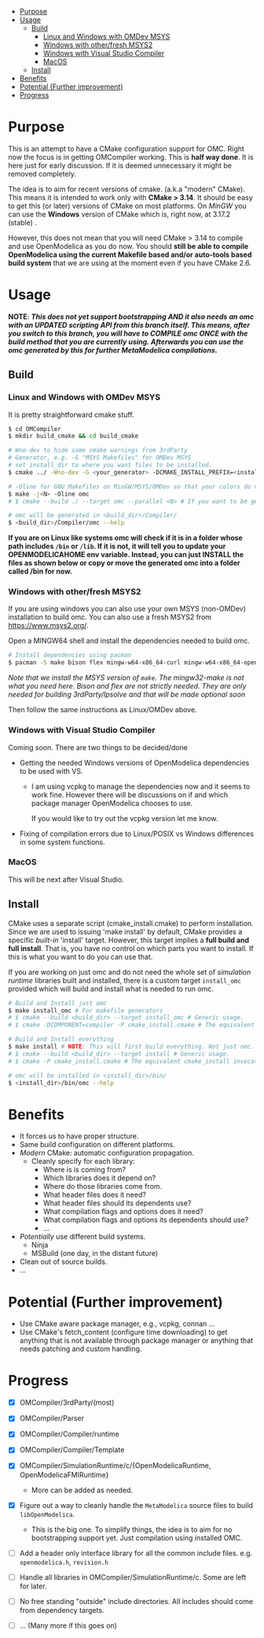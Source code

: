 
<!-- @import "[TOC]" {cmd="toc" depthFrom=1 depthTo=6 orderedList=false} -->

<!-- code_chunk_output -->

- [Purpose](#purpose)
- [Usage](#usage)
  - [Build](#build)
    - [Linux and Windows with OMDev MSYS](#linux-and-windows-with-omdev-msys)
    - [Windows with other/fresh MSYS2](#windows-with-otherfresh-msys2)
    - [Windows with Visual Studio Compiler](#windows-with-visual-studio-compiler)
    - [MacOS](#macos)
  - [Install](#install)
- [Benefits](#benefits)
- [Potential (Further improvement)](#potential-further-improvement)
- [Progress](#progress)

<!-- /code_chunk_output -->

# Purpose
This is an attempt to have a CMake configuration support for OMC. Right now the focus is in getting OMCompiler working.
This is **half way done**. It is here just for early discussion. If it is deemed unnecessary it might be removed completely.

The idea is to aim for recent versions of cmake. (a.k.a "modern" CMake). This means it is intended to work only with **CMake > 3.14**. It should be easy to get this (or later) versions of CMake on most platforms. On _MinGW_ you can use the **Windows** version of CMake which is, right now, at 3.17.2 (stable) .

However, this does not mean that you will need CMake > 3.14 to compile and use OpenModelica as you do now. You should **still be able to compile OpenModelica using the current Makefile based and/or auto-tools based build system** that we are using at the moment even if you have CMake 2.6.

# Usage
**NOTE**: **_This does not yet support bootstrapping AND it also needs an omc with an UPDATED scripting API from this branch itself. This means, after you switch to this branch, you will have to **COMPILE omc ONCE** with the build method that you are currently using. Afterwards you can use the omc generated by this for further MetaModelica compilations._**

## Build
### Linux and Windows with OMDev MSYS
It is pretty straightforward cmake stuff.


```sh
$ cd OMCompiler
$ mkdir build_cmake && cd build_cmake

# Wno-dev to hide some cmake warnings from 3rdParty
# Generator, e.g. -G "MSYS Makefiles" for OMDev MSYS
# set install_dir to where you want files to be installed.
$ cmake ../ -Wno-dev -G <your_generator> -DCMAKE_INSTALL_PREFIX=<install_dir>

# -Oline for GNU Makefiles on MinGW/MSYS/OMDev so that your colors do not get messed up.
$ make -j<N> -Oline omc
# $ cmake --build ./ --target omc --parallel <N> # If you want to be generic (other configurations)

# omc will be generated in <build_dir>/Compiler/
$ <build_dir>/Compiler/omc --help
```

**If you are on Linux like systems omc will check if it is in a folder whose path includes `/bin` or `/lib`. If it is not, it will tell you to update your OPENMODELICAHOME env variable.  Instead, you can just INSTALL the files as shown below or copy or move the generated omc into a folder called <something>/bin for now.**

### Windows with other/fresh MSYS2
If you are using windows you can also use your own MSYS (non-OMDev) installation to build omc.  You can also use a fresh MSYS2 from https://www.msys2.org/.

Open a MINGW64 shell and install the dependencies needed to build omc.


```sh
# Install dependencies using pacman
$ pacman -S make bison flex mingw-w64-x86_64-curl mingw-w64-x86_64-openblas
```

*Note that we install the MSYS version of `make`. The mingw32-make is not what you need here. Bison and flex are not strictly needed. They are only needed for building 3rdParty/lpsolve and that will be made optional soon*

Then follow the same instructions as Linux/OMDev above.


### Windows with Visual Studio Compiler
Coming soon. There are two things to be decided/done

  - Getting the needed Windows versions of OpenModelica dependencies to be used with VS.
    - I am using vcpkg to manage the dependencies now and it seems to work fine.
      However there will be discussions on if and which package manager OpenModelica chooses to use.

      If you would like to try out the vcpkg version let me know.

  - Fixing of compilation errors due to Linux/POSIX vs Windows differences in some system functions.

### MacOS
This will be next after Visual Studio.


## Install

CMake uses a separate script (cmake_install.cmake) to perform installation. Since we are used to issuing 'make install' by default, CMake provides a specific _built-in_ 'install' target. However, this target implies a **full build and full install**. That is, you have no control on which parts you want to install. If this is what you want to do you can use that.

If you are working on just omc and do not need the whole set of *simulation runtime* libraries built and installed, there is a custom target `install_omc` provided which will build and install what is needed to run omc.

```sh
# Build and Install just omc
$ make install_omc # For makefile generators
# $ cmake --build <build_dir> --target install_omc # Generic usage.
# $ cmake -DCOMPONENT=compiler -P cmake_install.cmake # The equivalent cmake_install invocation

# Build and Install everything
$ make install # NOTE: This will first build everything. Not just omc.
# $ cmake --build <build_dir> --target install # Generic usage.
# $ cmake -P cmake_install.cmake # The equivalent cmake_install invocation

# omc will be installed in <install_dir>/bin/
$ <install_dir>/bin/omc --help
```

# Benefits
- It forces us to have proper structure.
- Same build configuration on different platforms.
- _Modern_ CMake: automatic configuration propagation.
  - Cleanly specify for each library:
    - Where is is coming from?
    - Which libraries does it depend on?
    - Where do those libraries come from.
    - What header files does it need?
    - What header files should its dependents use?
    - What compilation flags and options does it need?
    - What compilation flags and options its dependents should use?
    - ...
- _Potentially_ use different build systems.
  - Ninja
  - MSBuild (one day, in the distant future)
- Clean out of source builds.
- ...

# Potential (Further improvement)
- Use CMake aware package manager, e.g., vcpkg, connan ...
- Use CMake's fetch_content (configure time downloading) to get anything that is not available through package manager or anything that needs patching and custom handling.

# Progress

- [x] OMCompiler/3rdParty/(most)
- [x] OMCompiler/Parser
- [x] OMCompiler/Compiler/runtime
- [x] OMCompiler/Compiler/Template
- [x] OMCompiler/SimulationRuntime/c/{OpenModelicaRuntime, OpenModelicaFMIRuntime}
  - More can be added as needed.

- [x] Figure out a way to cleanly handle the `MetaModelica` source files to build `libOpenModelica`.
  - This is the big one. To simplify things, the idea is to aim for no bootstrapping support yet. Just compilation using installed OMC.
- [ ] Add a header only interface library for all the common include files. e.g. `openmodelica.h`, `revision.h`
- [ ] Handle all libraries in OMCompiler/SimulationRuntime/c. Some are left for later.
- [ ] No free standing "outside" include directories. All includes should come from dependency targets.

- [ ] ... (Many more if this goes on)